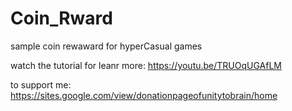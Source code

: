 # Coin_Rward
 sample coin rewaward for hyperCasual games

watch the tutorial for leanr more:
https://youtu.be/TRUOqUGAfLM

to support me:
https://sites.google.com/view/donationpageofunitytobrain/home
